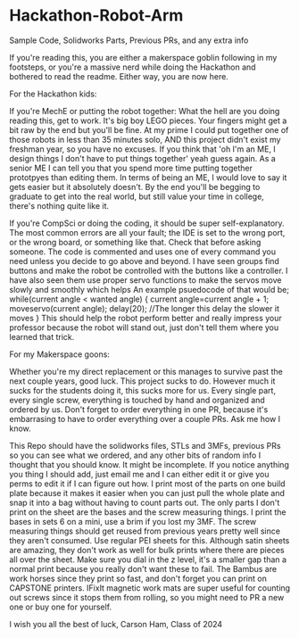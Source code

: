 # Hackathon-Robot-Arm
Sample Code, Solidworks Parts, Previous PRs, and any extra info

If you're reading this, you are either a makerspace goblin following in my footsteps, or you're a massive nerd while doing the Hackathon and bothered to read the readme. Either way, you are now here.

For the Hackathon kids:

If you're MechE or putting the robot together: What the hell are you doing reading this, get to work. It's big boy LEGO pieces. Your fingers might get a bit raw by the end but you'll be fine. At my prime I could put together one of those robots in less than 35 minutes solo, AND this project didn't exist my freshman year, so you have no excuses. If you think that 'oh I'm an ME, I design things I don't have to put things together' yeah guess again. As a senior ME I can tell you that you spend more time putting together prototpyes than editing them. In terms of being an ME, I would love to say it gets easier but it absolutely doesn't. By the end you'll be begging to graduate to get into the real world, but still value your time in college, there's nothing quite like it. 

If you're CompSci or doing the coding, it should be super self-explanatory. The most common errors are all your fault; the IDE is set to the wrong port, or the wrong board, or something like that. Check that before asking someone. The code is commented and uses one of every command you need unless you decide to go above and beyond. I have seen groups find buttons and make the robot be controlled with the buttons like a controller. I have also seen them use proper servo functions to make the servos move slowly and smoothly which helps
An example psuedocode of that would be;
while(current angle < wanted angle) {
current angle=current angle + 1;
moveservo(current angle);
delay(20); //The longer this delay the slower it moves
}
This should help the robot perform better and really impress your professor because the robot will stand out, just don't tell them where you learned that trick. 

For my Makerspace goons: 

Whether you're my direct replacement or this manages to survive past the next couple years, good luck. This project sucks to do. However much it sucks for the students doing it, this sucks more for us. Every single part, every single screw, everything is touched by hand and organized and ordered by us. 
Don't forget to order everything in one PR, because it's embarrasing to have to order everything over a couple PRs. Ask me how I know. 

This Repo should have the solidworks files, STLs and 3MFs, previous PRs so you can see what we ordered, and any other bits of random info I thought that you should know. It might be incomplete. If you notice anything you thing I should add, just email me and I can either edit it or give you perms to edit it if I can figure out how.
I print most of the parts on one build plate because it makes it easier when you can just pull the whole plate and snap it into a bag without having to count parts out. The only parts I don't print on the sheet are the bases and the screw measuring things. I print the bases in sets 6 on a mini, use a brim if you lost my 3MF. The screw measuring things should get reused from previous years pretty well since they aren't consumed.
Use regular PEI sheets for this. Although satin sheets are amazing, they don't work as well for bulk prints where there are pieces all over the sheet. Make sure you dial in the z level, it's a smaller gap than a normal print because you really don't want these to fail. The Bambus are work horses since they print so fast, and don't forget you can print on CAPSTONE printers. 
IFixIt magnetic work mats are super useful for counting out screws since it stops them from rolling, so you might need to PR a new one or buy one for yourself. 

I wish you all the best of luck,
Carson Ham, Class of 2024

